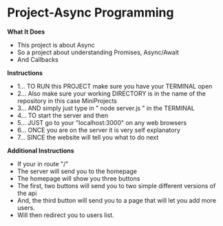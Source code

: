 # Project-Async Programming

**What It Does**

- This project is about Async
- So a project about understanding Promises, Async/Await
- And Callbacks

**Instructions**

- 1... TO RUN this PROJECT make sure you have your TERMINAL open
- 2... Also make sure your working DIRECTORY is in the name of the repository in this case MiniProjects
- 3... AND simply just type in " node server.js " in the TERMINAL
- 4... TO start the server and then
- 5... JUST go to your "localhost:3000" on any web browsers
- 6... ONCE you are on the server it is very self explanatory
- 7... SINCE the website will tell you what to do next

**Additional Instructions**

- If your in route "/"
- The server will send you to the homepage
- The homepage will show you three buttons
- The first, two buttons will send you to two simple different versions of the api
- And, the third button will send you to a page that will let you add more users.
- Will then redirect you to users list.

